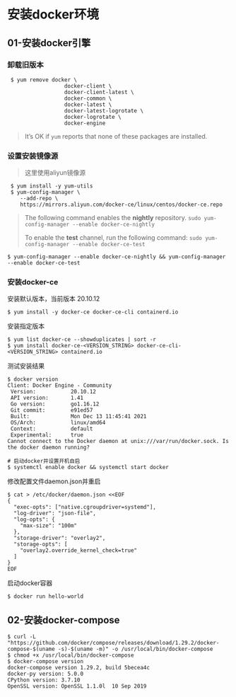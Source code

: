 # 安装docker环境

## 01-安装docker引擎

### 卸载旧版本

```shell
 $ yum remove docker \
                  docker-client \
                  docker-client-latest \
                  docker-common \
                  docker-latest \
                  docker-latest-logrotate \
                  docker-logrotate \
                  docker-engine
```

> It’s OK if `yum` reports that none of these packages are installed.

### 设置安装镜像源

> 这里使用aliyun镜像源

```shell
 $ yum install -y yum-utils
 $ yum-config-manager \
    --add-repo \
    https://mirrors.aliyun.com/docker-ce/linux/centos/docker-ce.repo
```

> The following command enables the **nightly** repository. `sudo yum-config-manager --enable docker-ce-nightly`
> 
> To enable the **test** channel, run the following command: `sudo yum-config-manager --enable docker-ce-test`

```shell
$ yum-config-manager --enable docker-ce-nightly && yum-config-manager --enable docker-ce-test
```

### 安装docker-ce

安装默认版本，当前版本 20.10.12

```shell
$ yum install -y docker-ce docker-ce-cli containerd.io
```

安装指定版本

```shell
$ yum list docker-ce --showduplicates | sort -r
$ yum install docker-ce-<VERSION_STRING> docker-ce-cli-<VERSION_STRING> containerd.io
```

测试安装结果

```shell
$ docker version
Client: Docker Engine - Community
 Version:           20.10.12
 API version:       1.41
 Go version:        go1.16.12
 Git commit:        e91ed57
 Built:             Mon Dec 13 11:45:41 2021
 OS/Arch:           linux/amd64
 Context:           default
 Experimental:      true
Cannot connect to the Docker daemon at unix:///var/run/docker.sock. Is the docker daemon running?

# 启动docker并设置开机自启
$ systemctl enable docker && systemctl start docker
```

修改配置文件daemon.json并重启

```shell
$ cat > /etc/docker/daemon.json <<EOF
{
  "exec-opts": ["native.cgroupdriver=systemd"],
  "log-driver": "json-file",
  "log-opts": {
    "max-size": "100m"
  },
  "storage-driver": "overlay2",
  "storage-opts": [
    "overlay2.override_kernel_check=true"
  ]
}
EOF
```

启动docker容器

```shell
$ docker run hello-world
```

## 02-安装docker-compose

```shell
$ curl -L "https://github.com/docker/compose/releases/download/1.29.2/docker-compose-$(uname -s)-$(uname -m)" -o /usr/local/bin/docker-compose
$ chmod +x /usr/local/bin/docker-compose
$ docker-compose version
docker-compose version 1.29.2, build 5becea4c
docker-py version: 5.0.0
CPython version: 3.7.10
OpenSSL version: OpenSSL 1.1.0l  10 Sep 2019
```
